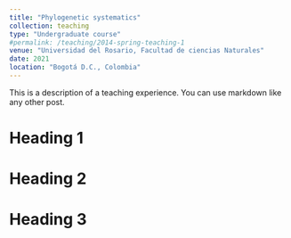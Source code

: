 ```yaml
---
title: "Phylogenetic systematics"
collection: teaching
type: "Undergraduate course"
#permalink: /teaching/2014-spring-teaching-1
venue: "Universidad del Rosario, Facultad de ciencias Naturales"
date: 2021
location: "Bogotá D.C., Colombia"
---
```


This is a description of a teaching experience. You can use markdown like any other post.

Heading 1
======

Heading 2
======

Heading 3
======
